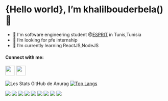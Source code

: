  # {Hello world}, I’m khalilbouderbela()👋
- 🔭 I'm software engineering student @[ESPRIT](https://esprit.tn/) in Tunis,Tunisia
- 👯 I’m looking for pfe internship
- 🌱 I’m currently learning ReactJS,NodeJS 

 #### Connect with me:
  <p align="left"> 
  <img src="https://img.icons8.com/ios-filled/50/000000/linkedin.png"/ height="30" width="30">
  <img src="https://img.icons8.com/ios-filled/50/000000/instagram-new.png"/ height="30" width="30">
  </p>
  
![Les Stats GitHub de Anurag](https://github-readme-stats.vercel.app/api?username=khalilbouderbela&show_icons=true&theme=radical)
[![Top Langs](https://github-readme-stats.vercel.app/api/top-langs/?username=anuraghazra&layout=compact)](https://github.com/anuraghazra/github-readme-stats)
 <p align="left"> 
  <img src="https://img.icons8.com/color/48/000000/javascript--v1.png"/>
  <img src="https://img.icons8.com/ios/50/4a90e2/react-native--v1.png"/>
  <img src="https://img.icons8.com/color/48/000000/html-5--v1.png"/>
  <img src="https://img.icons8.com/color/50/000000/css3.png"/>
  <img src="https://img.icons8.com/color/50/000000/bootstrap.png"/>
  <img src="https://img.icons8.com/color/48/4a90e2/java-coffee-cup-logo--v1.png"/>
  <img src="https://img.icons8.com/color/48/000000/c-plus-plus-logo.png"/>
  <img src="https://img.icons8.com/ios-filled/50/26e07f/mysql.png"/>
  <img src="https://img.icons8.com/color/48/fa314a/mongodb.png"/>
</p>
<!---
khalilbouderbela/khalilbouderbela is a ✨ special ✨ repository because its `README.md` (this file) appears on your GitHub profile.
You can click the Preview link to take a look at your changes.
--->
